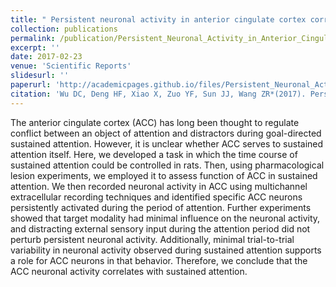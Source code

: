 ```yaml
---
title: " Persistent neuronal activity in anterior cingulate cortex correlates with sustained attention in rats regardless of sensory modality"
collection: publications
permalink: /publication/Persistent_Neuronal_Activity_in_Anterior_Cingulate_Cortex_Correlates_with_Sustained_Attention_in_Rats_Regardless_of_Sensory_Modality
excerpt: ''
date: 2017-02-23
venue: 'Scientific Reports'
slidesurl: ''
paperurl: 'http://academicpages.github.io/files/Persistent_Neuronal_Activity_in_Anterior_Cingulate_Cortex_Correlates_with_Sustained_Attention_in_Rats_Regardless_of_Sensory_Modality.pdf'
citation: 'Wu DC, Deng HF, Xiao X, Zuo YF, Sun JJ, Wang ZR*(2017). Persistent neuronal activity in anterior cingulate cortex correlates with sustained attention in rats regardless of sensory modality. Sci Rep. 7: 43101'
---
```


The anterior cingulate cortex (ACC) has long been thought to regulate conflict between an object of attention and distractors during goal-directed sustained attention. However, it is unclear whether ACC serves to sustained attention itself. Here, we developed a task in which the time course of sustained attention could be controlled in rats. Then, using pharmacological lesion experiments, we employed it to assess function of ACC in sustained attention. We then recorded neuronal activity in ACC using multichannel extracellular recording techniques and identified specific ACC neurons persistently activated during the period of attention. Further experiments showed that target modality had minimal influence on the neuronal activity, and distracting external sensory input during the attention period did not perturb persistent neuronal activity. Additionally, minimal trial-to-trial variability in neuronal activity observed during sustained attention supports a role for ACC neurons in that behavior. Therefore, we conclude that the ACC neuronal activity correlates with sustained attention.
